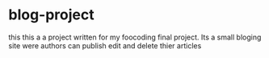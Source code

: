 # blog-project
 this this a a project written for my foocoding final project. Its a small bloging site were authors can publish edit and delete thier articles 

